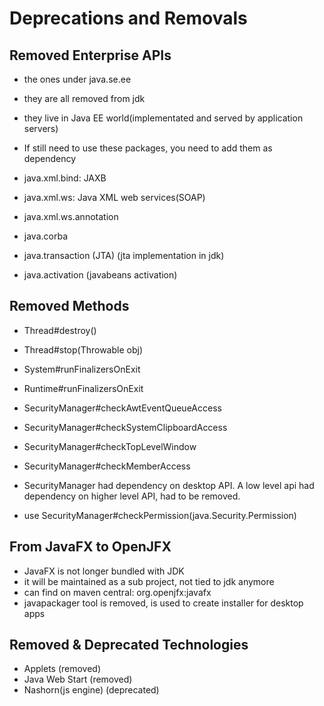# Deprecations and Removals

## Removed Enterprise APIs

- the ones under java.se.ee
- they are all removed from jdk
- they live in Java EE world(implementated and served by application servers)
- If still need to use these packages, you need to add them as dependency

- java.xml.bind: JAXB
- java.xml.ws: Java XML web services(SOAP)
- java.xml.ws.annotation
- java.corba
- java.transaction (JTA) (jta implementation in jdk)
- java.activation (javabeans activation)

## Removed Methods

- Thread#destroy()
- Thread#stop(Throwable obj)

- System#runFinalizersOnExit
- Runtime#runFinalizersOnExit

- SecurityManager#checkAwtEventQueueAccess
- SecurityManager#checkSystemClipboardAccess
- SecurityManager#checkTopLevelWindow
- SecurityManager#checkMemberAccess

* SecurityManager had dependency on desktop API. A low level api had dependency
  on higher level API, had to be removed.

* use SecurityManager#checkPermission(java.Security.Permission)

## From JavaFX to OpenJFX

- JavaFX is not longer bundled with JDK
- it will be maintained as a sub project, not tied to jdk anymore
- can find on maven central: org.openjfx:javafx
- javapackager tool is removed, is used to create installer for desktop apps

## Removed & Deprecated Technologies

- Applets (removed)
- Java Web Start (removed)
- Nashorn(js engine) (deprecated)
